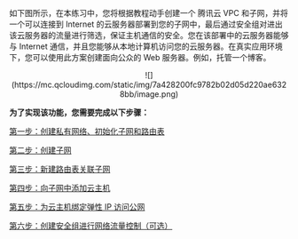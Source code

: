 如下图所示，在本练习中，您将根据教程动手创建一个 腾讯云 VPC 和子网，并将一个可以连接到 Internet 的云服务器部署到您的子网中，最后通过安全组对进出该云服务器的流量进行筛选，保证主机通信的安全。您在该部署中的云服务器能够与 Internet 通信，并且您能够从本地计算机访问您的云服务器。在真实应用环境下，您可以使用此方案创建面向公众的 Web 服务器。例如，托管一个博客。
<div style="text-align:center">
![](https://mc.qcloudimg.com/static/img/7a428200fc9782b02d05d220ae6328bb/image.png)

</div>

**为了实现该功能，您需要完成以下步骤：**

<a href="https://www.qcloud.com/document/product/215/8113" target="_blank">第一步：创建私有网络、初始化子网和路由表</a>

<a href="https://www.qcloud.com/document/product/215/8114" target="_blank">第二步：创建子网</a>

<a href="https://www.qcloud.com/document/product/215/8115" target="_blank">第三步：新建路由表关联子网</a>

<a href="https://www.qcloud.com/document/product/215/8116" target="_blank">第四步：向子网中添加云主机</a>

<a href="https://www.qcloud.com/document/product/215/8118" target="_blank">第五步：为云主机绑定弹性 IP 访问公网</a>

<a href="https://www.qcloud.com/document/product/215/8117" target="_blank">第六步：创建安全组进行网络流量控制（可选）</a>
